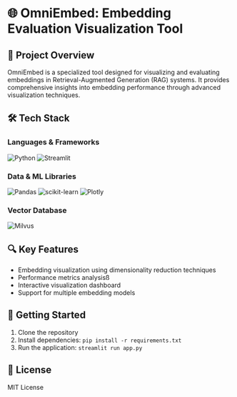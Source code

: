 # 🌐 OmniEmbed: Embedding Evaluation Visualization Tool

## 🚀 Project Overview
OmniEmbed is a specialized tool designed for visualizing and evaluating embeddings in Retrieval-Augmented Generation (RAG) systems. It provides comprehensive insights into embedding performance through advanced visualization techniques.

## 🛠 Tech Stack

### Languages & Frameworks
![Python](https://img.shields.io/badge/Python-3.12-blue?logo=python)
![Streamlit](https://img.shields.io/badge/Streamlit-1.41.1-FF4B4B?logo=streamlit)

### Data & ML Libraries
![Pandas](https://img.shields.io/badge/Pandas-2.2.3-150458?logo=pandas)
![scikit-learn](https://img.shields.io/badge/scikit--learn-1.6.1-F7931E?logo=scikit-learn)
![Plotly](https://img.shields.io/badge/Plotly-5.24.1-3F4F75?logo=plotly)

### Vector Database
![Milvus](https://img.shields.io/badge/PyMilvus-2.5.3-49A44E?logo=databricks)

## 🔍 Key Features
- Embedding visualization using dimensionality reduction techniques
- Performance metrics analysisß
- Interactive visualization dashboard
- Support for multiple embedding models

## 🏁 Getting Started
1. Clone the repository
2. Install dependencies: `pip install -r requirements.txt`
3. Run the application: `streamlit run app.py`

## 📝 License
MIT License